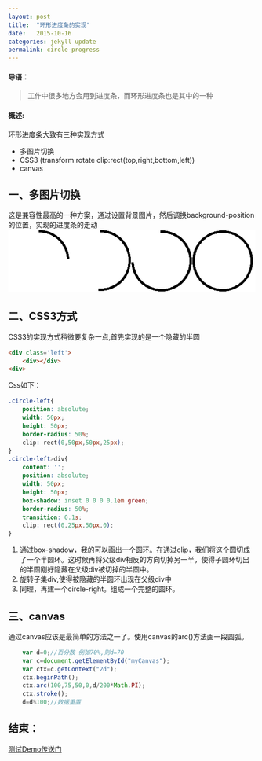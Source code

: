 ```yaml
---
layout: post
title:  "环形进度条的实现"
date:   2015-10-16 
categories: jekyll update
permalink: circle-progress
---
```

#### 导语：

> 工作中很多地方会用到进度条，而环形进度条也是其中的一种

#### 概述:

环形进度条大致有三种实现方式

* 多图片切换
* CSS3 (transform:rotate clip:rect(top,right,bottom,left))
* canvas

## 一、多图片切换

这是兼容性最高的一种方案，通过设置背景图片，然后调换background-position的位置，实现的进度条的走动
![示例图片](/sources/Circular.png)

## 二、CSS3方式

CSS3的实现方式稍微要复杂一点,首先实现的是一个隐藏的半圆

```html
<div class='left'>
    <div></div>
<div>
```
Css如下：

```css
.circle-left{
    position: absolute;
    width: 50px;
    height: 50px;
    border-radius: 50%;
    clip: rect(0,50px,50px,25px);                   
}
.circle-left>div{
    content: '';
    position: absolute;
    width: 50px;
    height: 50px;
    box-shadow: inset 0 0 0 0.1em green;
    border-radius: 50%;
    transition: 0.1s;
    clip: rect(0,25px,50px,0);
}
```

1. 通过box-shadow，我的可以画出一个圆环。在通过clip，我们将这个圆切成了一个半圆环。这时候再将父级div相反的方向切掉另一半，使得子圆环切出的半圆刚好隐藏在父级div被切掉的半圆中。
2. 旋转子集div,使得被隐藏的半圆环出现在父级div中
3. 同理，再建一个circle-right。组成一个完整的圆环。

## 三、canvas

通过canvas应该是最简单的方法之一了。使用canvas的arc()方法画一段圆弧。

```javascript
	var d=0;//百分数 例如70%,则d=70
	var c=document.getElementById("myCanvas");
	var ctx=c.getContext("2d");
	ctx.beginPath();
	ctx.arc(100,75,50,0,d/200*Math.PI);
	ctx.stroke();
	d=d%100;//数据重置
```
## 结束：

[测试Demo传送门](/demo/Circular.html)